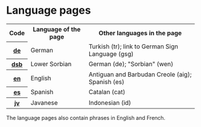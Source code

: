 # Language pages

<!-- In alphabetical order by language code -->

<table>
    <tr>
        <th>Code
        <th>Language of the page
        <th>Other languages in the page
    <tr>
        <th><a href="lang/de.html">de</a>
        <td>German
        <td>Turkish (tr); link to German Sign Language (gsg)
    <tr>
        <th><a href="lang/dsb.html">dsb</a>
        <td>Lower Sorbian
        <td>German (de); "Sorbian" (wen)
    <tr>
        <th><a href="lang/en.html">en</a>
        <td>English
        <td>Antiguan and Barbudan Creole (aig); Spanish (es)
    <tr>
        <th><a href="lang/es.html">es</a>
        <td>Spanish
        <td>Catalan (cat)
    <tr>
        <th><a href="lang/jv.html">jv</a>
        <td>Javanese
        <td>Indonesian (id)
    </tr>
</table>

<p>The language pages also contain phrases in English and French.</p>